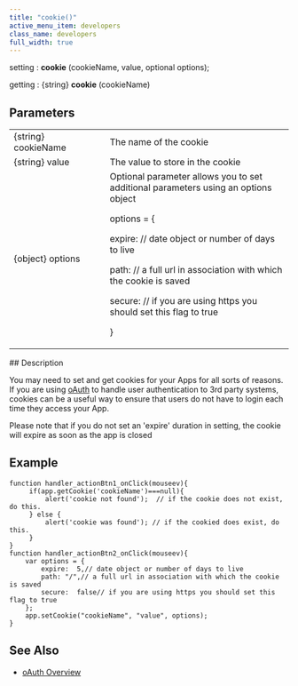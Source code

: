 ```yaml
---
title: "cookie()"
active_menu_item: developers
class_name: developers
full_width: true
---
```



setting : **cookie** (cookieName, value, optional options);

getting : {string} **cookie** (cookieName)

## Parameters

<table>
<tr>
<td width="186">
{string} cookieName

</td>
<td width="27">
</td>
<td width="668">
The name of the cookie

</td>
</tr>
<tr>
<td width="186">
{string} value

</td>
<td width="27">
</td>
<td width="668">
The value to store in the cookie

</td>
</tr>
<tr>
<td width="186">
{object} options

</td>
<td width="27">
</td>
<td width="668">
Optional parameter allows you to set additional parameters using an options object

options = {

expire: // date object or number of days to live

path: // a full url in association with which the cookie is saved

secure: // if you are using https you should set this flag to true

}

</td>
</tr>
</table>
## Description

You may need to set and get cookies for your Apps for all sorts of reasons. If you are using [oAuth](/developers/user-guide/product-guide/advanced-features/oauth/) to handle user authentication to 3rd party systems, cookies can be a useful way to ensure that users do not have to login each time they access your App.

Please note that if you do not set an 'expire' duration in setting, the cookie will expire as soon as the app is closed

## Example

     
    function handler_actionBtn1_onClick(mouseev){
         if(app.getCookie('cookieName')===null){
             alert('cookie not found');  // if the cookie does not exist, do this.
         } else {
             alert('cookie was found'); // if the cookied does exist, do this.
         }
    }
    function handler_actionBtn2_onClick(mouseev){
        var options = {
            expire:  5,// date object or number of days to live 
            path: "/",// a full url in association with which the cookie is saved
            secure:  false// if you are using https you should set this flag to true
        };
        app.setCookie("cookieName", "value", options);
    }
     
   

## See Also

 - [oAuth Overview](/developers/user-guide/product-guide/advanced-features/oauth/)

